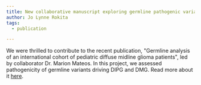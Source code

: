 ```yaml
---
title: New collaborative manuscript exploring germline pathogenic variation in pediatric DMGs published! 
author: Jo Lynne Rokita
tags:
  - publication

---
```


We were thrilled to contribute to the recent publication, "Germline analysis of an international cohort of pediatric diffuse midline glioma patients", led by collaborator Dr. Marion Mateos.
In this project, we assessed pathogenicity of germline variants driving DIPG and DMG.
Read more about it [here](https://pubmed.ncbi.nlm.nih.gov/40072012/). 


